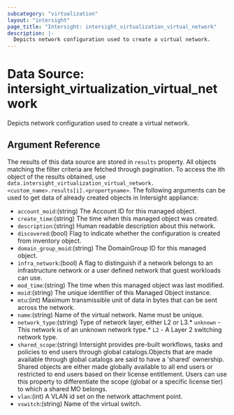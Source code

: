 ```yaml
---
subcategory: "virtualization"
layout: "intersight"
page_title: "Intersight: intersight_virtualization_virtual_network"
description: |-
  Depicts network configuration used to create a virtual network.
---
```


# Data Source: intersight_virtualization_virtual_network
Depicts network configuration used to create a virtual network.
## Argument Reference
The results of this data source are stored in `results` property.
All objects matching the filter criteria are fetched through pagination.
To access the ith object of the results obtained, use `data.intersight_virtualization_virtual_network.<custom_name>.results[i].<propertyname>`.
The following arguments can be used to get data of already created objects in Intersight appliance:
* `account_moid`:(string) The Account ID for this managed object. 
* `create_time`:(string) The time when this managed object was created. 
* `description`:(string) Human readable description about this network. 
* `discovered`:(bool) Flag to indicate whether the configuration is created from inventory object. 
* `domain_group_moid`:(string) The DomainGroup ID for this managed object. 
* `infra_network`:(bool) A flag to distinguish if a network belongs to an infrastructure network or a user defined network that guest workloads can use. 
* `mod_time`:(string) The time when this managed object was last modified. 
* `moid`:(string) The unique identifier of this Managed Object instance. 
* `mtu`:(int) Maximum transmissible unit of data in bytes that can be sent across the network. 
* `name`:(string) Name of the virtual network. Name must be unique. 
* `network_type`:(string) Type of network layer, either L2 or L3.* `unknown` - This network is of an unknown network type.* `L2` - A Layer 2 switching network type. 
* `shared_scope`:(string) Intersight provides pre-built workflows, tasks and policies to end users through global catalogs.Objects that are made available through global catalogs are said to have a 'shared' ownership. Shared objects are either made globally available to all end users or restricted to end users based on their license entitlement. Users can use this property to differentiate the scope (global or a specific license tier) to which a shared MO belongs. 
* `vlan`:(int) A VLAN id set on the network attachment point. 
* `vswitch`:(string) Name of the virtual switch. 
 